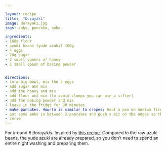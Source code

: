 ```yaml
---

layout: recipe
title:  "Dorayaki"
image: dorayaki.jpg
tags: cake, pancake, anko

ingredients:
- 160g flour
- azuki beans (yude azuki) 160g
- 4 eggs
- 70g sugar
- 2 small spoons of honey
- 1 small spoon of baking powder


directions:
- in a big bowl, mix the 4 eggs
- add sugar and mix
- add the honey and mix
- add flour and mix (to avoid clumps you can use a sifter)
- add the baking powder and mix
- leave in the fridge for 30 minutes
- make pancakes. How-to is similar to crepes: heat a pan on medium fire, add a bit of oil, add a bit of the preparation with a ladle and make a round shape. It should be rather small compared to a crepe, unless you want to make giant dorayakis. Once some the bubbles start to break, turn it over and cook for 1 or 2 minutes
- put some anko in between 2 pancakes and push a bit on the edges so that the two pancakes slightly merge
- serve
---
```


For around 8 dorayakis.
Inspired by <a href="https://www.youtube.com/watch?v=hqzegNXTVYs">this recipe</a>.
Compared to the raw azuki beans, the yude azuki are already prepared, so you don't need to spend an entire night washing and preparing them.
